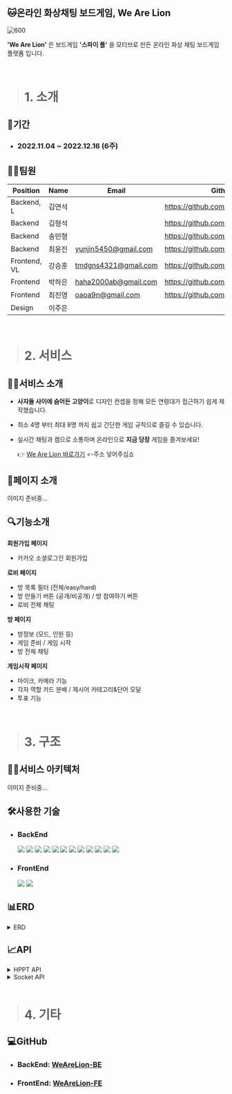 ## 🐱온라인 화상채팅 보드게임, We Are Lion

![600](https://user-images.githubusercontent.com/113876583/207038393-fdc23118-2da2-4974-b46e-fbe5fc00956f.jpg)

**'We Are Lion'** 은 보드게임 **'스파이 폴'** 을 모티브로 만든 온라인 화상 채팅 보드게임 플랫폼 입니다.

<br>

> # 1. 소개 

## 📆기간
- ### 2022.11.04 ~ 2022.12.16 (6주)

## 👨‍💻팀원

| Position | Name | Email | Github |
| - | - | - | - |
| Backend, L | 김연석 |  | https://github.com/tastekim |
| Backend | 김형석 |  | https://github.com/chamchimayo |
| Backend | 송민형 |  | https://github.com/chamchimayo |
| Backend | 최윤진 | yunjin5450@gmail.com | https://github.com/yunjin5450 |
| Frontend, VL | 강승훈 | tmdgns4321@gmail.com | https://github.com/seunghoonKang |
| Frontend | 박하은 | haha2000ab@gmail.com | https://github.com/parkharoi |
| Frontend | 최진영 | oaoa9n@gmail.com | https://github.com/yoooooooung |
| Design | 이주은 |  |  |

<br>

> # 2. 서비스

## 👨‍🏫서비스 소개
- **사자들 사이에 숨어든 고양이**로 디자인 컨셉을 정해 모든 연령대가 접근하기 쉽게 제작했습니다.
- 최소 4명 부터 최대 8명 까지 쉽고 간단한 게임 규칙으로 즐길 수 있습니다.
- 실시간 채팅과 캠으로 소통하며 온라인으로 **지금 당장** 게임을 즐겨보세요!

  👉 [We Are Lion 바로가기](https://github.com/tastekim/WeAllLie-BE) <-주소 넣어주십쇼

## 📰페이지 소개
  이미지 준비중...

## 🔍기능소개

**회원가입 페이지**

- 카카오 소셜로그인 회원가입

**로비 페이지**

- 방 목록 필터 (전체/easy/hard)
- 방 만들기 버튼 (공개/비공개) / 방 참여하기 버튼
- 로비 전체 채팅 

**방 페이지**

- 방정보 (모드, 인원 등)
- 게임 준비 / 게임 시작 
- 방 전체 채팅

**게임시작 페이지**

- 마이크, 카메라 기능
- 각자 역할 카드 분배 / 제시어 카테고리&단어 모달
- 투표 기능

<br>

> # 3. 구조

## 🤹‍♂️서비스 아키텍처
  이미지 준비중...

## 🛠사용한 기술

- ### BackEnd   
  <img src="https://img.shields.io/badge/Axios-5A29E4?style=for-the-badge&logo=Axios&logoColor=white"> <img src="https://img.shields.io/badge/JSONWebTokens-000000?style=for-the-badge&logo=JSONWebTokens&logoColor=white"> <img src="https://img.shields.io/badge/Passport-34E27A?style=for-the-badge&logo=Passport&logoColor=white"> <img src="https://img.shields.io/badge/Docker-2496ED?style=for-the-badge&logo=Docker&logoColor=white"> <img src="https://img.shields.io/badge/Redis-DC382D?style=for-the-badge&logo=Redis&logoColor=white"> <img src="https://img.shields.io/badge/JavaScript-F7DF1E?style=for-the-badge&logo=JavaScript&logoColor=white"> <img src="https://img.shields.io/badge/Node.js-339933?style=for-the-badge&logo=Node.js&logoColor=white"> <img src="https://img.shields.io/badge/Express-000000?style=for-the-badge&logo=Express&logoColor=white"> <img src="https://img.shields.io/badge/MongoDB-47A248?style=for-the-badge&logo=MongoDB&logoColor=white"> <img src="https://img.shields.io/badge/NGINX-009639?style=for-the-badge&logo=NGINX&logoColor=white"> <img src="https://img.shields.io/badge/Socket.io-010101?style=for-the-badge&logo=Socket.io&logoColor=white"> <img src="https://img.shields.io/badge/WebRTC-F37C20?style=for-the-badge&logo=WebRTC&logoColor=white">

- ### FrontEnd

  <img src="https://img.shields.io/badge/Vercel-000000?style=for-the-badge&logo=Vercel&logoColor=white"> <img src="https://img.shields.io/badge/React-61DAFB?style=for-the-badge&logo=React&logoColor=black"> 
  
## 📊ERD
<details>
<summary>ERD</summary>
<div markdown="1">

![drawSQL-export-2022-11-11_01_43](https://user-images.githubusercontent.com/113876583/207110281-9e6c3c7b-eee5-4f2d-86bd-405b46a06f03.png)

</div>
</details>

## 📈API
<details>
<summary>HPPT API</summary>
<div markdown="1">

| 기능 | - | Method | URL | request | response |
| - | - | - | - | - | - |
| User | 카카오 로그인<br>(인가 코드로 토큰 받기) | GET | /api/auth/kakao/callback/:code |  | res.status(200).send(<br>{<br>accessToken : String<br>}<br>) |
| User | 카카오 로그인<br>(토큰으로 유저 정보 받기) | POST | /api/auth/kakao/callback | **req.headers**<br>{<br>authorization: String (kakaoToken)<br>} | res.status(200).send(<br>{<br>accessToken: String,<br>nickname: String,<br>}<br>) |
| User | 유저 정보 조회 | GET | /api/user | **req.headers**<br>{<br>authorization: String (서버 발급 토큰)<br>} | res.status(200).send(<br>{<br>userId: Number,<br>nickname: String,<br>profileImg: String,<br>totayPlayCount: Number,<br>spyPlayCount: Number,<br>ctzPlayCount: Number,<br>spyWinRating: Number, (단위 %)<br>voteSpyRating: Number (단위 %)<br>}<br>) |
| User | 유저 정보 수정 | PUT | /api/user | **req.headers**<br>{<br>authorization: String (서버 발급 토큰)<br>}<br>**req.body**<br>{<br>nickname: String<br>} | res.status(200).send(<br>{<br>nickname: String,<br>}<br>) |

</div>
</details>

<details>
<summary>Socket API</summary>
<div markdown="1">

| 기능 | - | Event Message | [FE]emit | [BE]on | [BE]emit | [FE]on |
| - | - | - | - | - | - | - |    
| Room | 입력 | 입력 | 입력 | 입력 | 입력 | 입력 |
| Room | 입력 | 입력 | 입력 | 입력 | 입력 | 입력 |
| Room | 입력 | 입력 | 입력 | 입력 | 입력 | 입력 |
| Room | 입력 | 입력 | 입력 | 입력 | 입력 | 입력 |
| Game | 입력 | 입력 | 입력 | 입력 | 입력 | 입력 |
| Game | 입력 | 입력 | 입력 | 입력 | 입력 | 입력 |
| Game | 입력 | 입력 | 입력 | 입력 | 입력 | 입력 |
| Game | 입력 | 입력 | 입력 | 입력 | 입력 | 입력 |
| Game | 입력 | 입력 | 입력 | 입력 | 입력 | 입력 |
| Game | 입력 | 입력 | 입력 | 입력 | 입력 | 입력 |
| Chat | 입력 | 입력 | 입력 | 입력 | 입력 | 입력 |
| Chat | 입력 | 입력 | 입력 | 입력 | 입력 | 입력 |

</div>
</details>

<br>

> # 4. 기타

## 💻GitHub
  - ### BackEnd: [WeAreLion-BE](https://github.com/tastekim/WeAllLie-BE)
  - ### FrontEnd: [WeAreLion-FE](https://github.com/seunghoonKang/we-all-lie-fe)
